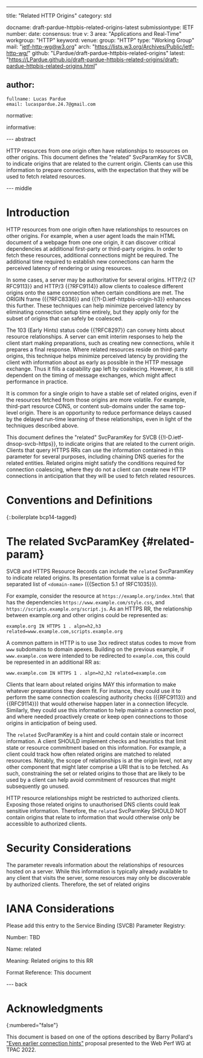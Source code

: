 ---
title: "Related HTTP Origins"
category: std

docname: draft-pardue-httpbis-related-origins-latest
submissiontype: IETF
number:
date:
consensus: true
v: 3
area: "Applications and Real-Time"
workgroup: "HTTP"
keyword:
venue:
  group: "HTTP"
  type: "Working Group"
  mail: "ietf-http-wg@w3.org"
  arch: "https://lists.w3.org/Archives/Public/ietf-http-wg/"
  github: "LPardue/draft-pardue-httpbis-related-origins"
  latest: "https://LPardue.github.io/draft-pardue-httpbis-related-origins/draft-pardue-httpbis-related-origins.html"

author:
 -
    fullname: Lucas Pardue
    email: lucaspardue.24.7@gmail.com

normative:

informative:


--- abstract

HTTP resources from one origin often have relationships to resources on other
origins. This document defines the "related" SvcParamKey for SVCB, to indicate
origins that are related to the current origin. Clients can use this information
to prepare connections, with the expectation that they will be used to fetch
related resources.


--- middle

# Introduction

HTTP resources from one origin often have relationships to resources on other
origins. For example, when a user agent loads the main HTML document of a
webpage from one one origin, it can discover critical dependencies at additional
first-party or third-party origins. In order to fetch these resources,
additional connections might be required. The additional time required to
establish new connections can harm the perceived latency of rendering or using
resources.

In some cases, a server may be authoritative for several origins. HTTP/2
{{?RFC9113}} and HTTP/3 {{?RFC9114}} allow clients to coalesce different origins
onto the same connection when certain conditions are met. The ORIGIN frame
({{?RFC8336}} and {{?I-D.ietf-httpbis-origin-h3}} enhances this further. These
techniques can help minimize perceived latency by eliminating connection setup
time entirely, but they apply only for the subset of origins that can safely be
coalesced.

The 103 (Early Hints) status code {{?RFC8297}} can convey hints about resource
relationships. A server can emit interim responses to help the client start
making preparations, such as creating new connections, while it prepares a final
response. Where related resources reside on third-party origins, this technique
helps minimize perceived latency by providing the client with information about
as early as possible in the HTTP message exchange. Thus it fills a capability
gap left by coalescing. However, it is still dependent on the timing of message
exchanges, which might affect performance in practice.

It is common for a single origin to have a stable set of related origins, even
if the resources fetched from those origins are more volatile. For example,
third-part resource CDNS, or content sub-domains under the same top-level
origin.  There is an opportunity to reduce performance delays caused by the
delayed run-time learning of these relationships, even in light of the
techniques described above.

This document defines the "related" SvcParamKey for SVCB
{{!I-D.ietf-dnsop-svcb-https}}, to indicate origins that are related to the
current origin. Clients that query HTTPS RRs can use the information contained
in this parameter for several purposes, including chaining DNS queries for the
related entities. Related origins might satisfy the conditions required for
connection coalescing, where they do not a client can create new HTTP
connections in anticipation that they will be used to fetch related resources.


# Conventions and Definitions

{::boilerplate bcp14-tagged}


# The related SvcParamKey {#related-param}

SVCB and HTTPS Resource Records can include the `related` SvcParamKey to
indicate related origins. Its presentation format value is a comma-separated
list of `<domain-name>` ({{Section 5.1 of !RFC1035}}).

For example, consider the resource at `https://example.org/index.html` that has
the dependencies `https://www.example.com/style.css`, and
`https://scripts.example.org/script.js`. As an
HTTPS RR, the relationship between example.org and other origins could be
represented as:

~~~
example.org IN HTTPS 1 . alpn=h2,h3 related=www.example.com,scripts.example.org
~~~

A common pattern in HTTP is to use 3xx redirect status codes to move from `www`
subdomains to domain apexes. Building on the previous example, if
`www.example.com` were intended to be redirected to `example.com`, this could be
represented in an additional RR as:

~~~
www.example.com IN HTTPS 1 . alpn=h2,h2 related=example.com
~~~

Clients that learn about related origins MAY this information to make whatever
preparations they deem fit. For instance, they could use it to perform the same
connection coalescing authority checks ({{RFC9113}} and {{RFC9114}}) that would
otherwise happen later in a connection lifecycle. Similarly, they could use
this information to help maintain a connection pool, and where needed
proactively create or keep open connections to those origins in anticipation
of being used.

The `related` SvcParamKey is a hint and could contain stale or incorrect
information. A client SHOULD implement checks and heuristics that limit state or
resource commitment based on this information. For example, a client could track
how often related origins are matched to related resources. Notably, the scope
of relationships is at the origin level, not any other component that might
later comprise a URI that is to be fetched. As such, constraining the set or
related origins to those that are likely to be used by a client can help avoid
commitment of resources that might subsequently go unused.

HTTP resource relationships might be restricted to authorized clients. Exposing
those related origins to unauthorised DNS clients could leak sensitive
information. Therefore, the `related` SvcParmKey SHOULD NOT contain origins that
relate to information that would otherwise only be accessible to authorized
clients.

# Security Considerations

The parameter reveals information about the relationships of resources hosted on
a server. While this information is typically already available to any client
that visits the server, some resources may only be discoverable by authorized
clients. Therefore, the set of related origins

# IANA Considerations

Please add this entry to the Service Binding (SVCB) Parameter Registry:

Number: TBD

Name: related

Meaning: Related origins to this RR

Format Reference: This document


--- back

# Acknowledgments
{:numbered="false"}

This document is based on one of the options described by Barry Pollard's ["Even
earlier connection
hints"](https://docs.google.com/document/d/1ApILvaFpZPGx6NkqhPvlqni6kTaWfcY6xSEuXg8XdiA/edit#heading=h.fxvrme9c9xpm)
proposal presented to the Web Perf WG at TPAC 2022.
